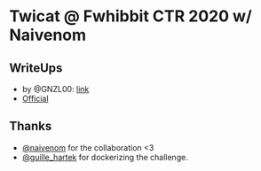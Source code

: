 # Twicat @ Fwhibbit CTR 2020 w/ Naivenom

## WriteUps
* by @GNZL00: [link](https://t.me/fwhibbit_CTF/21482)
* [Official](https://t.me/fwhibbit_CTF/21337)

## Thanks

* [@naivenom](https://twitter.com/naivenom) for the collaboration <3
* [@guille_hartek](https://fwhibbit.es/author/hartek) for dockerizing the challenge.
